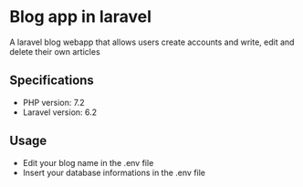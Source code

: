<h1>Blog app in laravel</h1>
<p>A laravel blog webapp that allows users create accounts and write, edit and delete their own articles</p>

<h2>Specifications</h2>
<ul>
  <li>PHP version: 7.2</li>
  <li>Laravel version: 6.2</li>
</ul>

<h2>Usage</h2>
<ul>
  <li>Edit your blog name in the .env file</li>
  <li>Insert your database informations in the .env file</li>
</ul>
